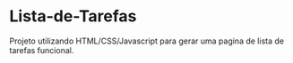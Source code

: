 # Lista-de-Tarefas
Projeto utilizando HTML/CSS/Javascript para gerar uma pagina de lista de tarefas funcional.
